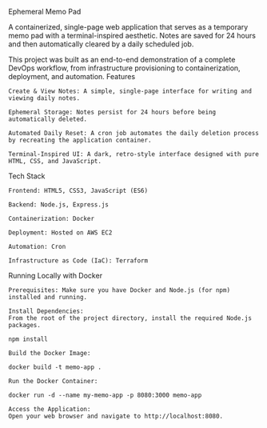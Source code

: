 Ephemeral Memo Pad

A containerized, single-page web application that serves as a temporary memo pad with a terminal-inspired aesthetic. Notes are saved for 24 hours and then automatically cleared by a daily scheduled job.

This project was built as an end-to-end demonstration of a complete DevOps workflow, from infrastructure provisioning to containerization, deployment, and automation.
Features

    Create & View Notes: A simple, single-page interface for writing and viewing daily notes.

    Ephemeral Storage: Notes persist for 24 hours before being automatically deleted.

    Automated Daily Reset: A cron job automates the daily deletion process by recreating the application container.

    Terminal-Inspired UI: A dark, retro-style interface designed with pure HTML, CSS, and JavaScript.

Tech Stack

    Frontend: HTML5, CSS3, JavaScript (ES6)

    Backend: Node.js, Express.js

    Containerization: Docker

    Deployment: Hosted on AWS EC2

    Automation: Cron

    Infrastructure as Code (IaC): Terraform

Running Locally with Docker

    Prerequisites: Make sure you have Docker and Node.js (for npm) installed and running.

    Install Dependencies:
    From the root of the project directory, install the required Node.js packages.

    npm install

    Build the Docker Image:

    docker build -t memo-app .

    Run the Docker Container:

    docker run -d --name my-memo-app -p 8080:3000 memo-app

    Access the Application:
    Open your web browser and navigate to http://localhost:8080.
